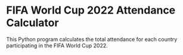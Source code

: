 # FIFA World Cup 2022 Attendance Calculator
This Python program calculates the total attendance for each country participating in the FIFA World Cup 2022.
